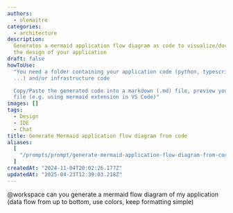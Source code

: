 ```yaml
---
authors:
  - olemaitre
categories:
  - architecture
description:
  Generates a mermaid application flow diagram as code to visualize/document
  the design of your application
draft: false
howToUse:
  "You need a folder containing your application code (python, typescript,
  ...) and/or infrastructure code

  Copy/Paste the generated code into a markdown (.md) file, preview your markdown
  file (e.g. using mermaid extension in VS Code)"
images: []
tags:
  - Design
  - IDE
  - Chat
title: Generate Mermaid application flow diagram from code
aliases:
  [
    "/prompts/prompt/generate-mermaid-application-flow-diagram-from-code-31f51737",
  ]
createdAt: "2024-11-04T20:02:26.177Z"
updatedAt: "2025-04-23T12:39:03.218Z"
---
```


@workspace can you generate a mermaid flow diagram of my application (data flow from up to bottom, use colors, keep formatting simple)
